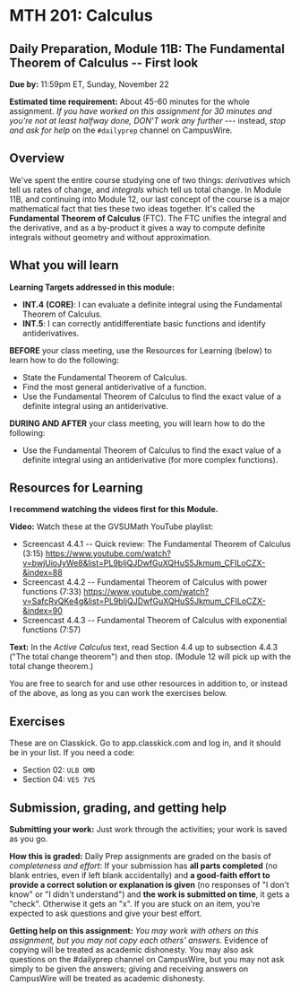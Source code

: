 # MTH 201: Calculus

## Daily Preparation, Module 11B: The Fundamental Theorem of Calculus -- First look

**Due by:** 11:59pm ET, Sunday, November 22

**Estimated time requirement:** About 45-60 minutes for the whole assignment. *If you have worked on this assignment for 30 minutes and you're not at least halfway done, DON'T work any further* --- instead, *stop and ask for help* on the `#dailyprep` channel on CampusWire. 

## Overview 

We've spent the entire course studying one of two things: *derivatives* which tell us rates of change, and *integrals* which tell us total change. In Module 11B, and continuing into Module 12, our last concept of the course is a major mathematical fact that ties these two ideas together. It's called the **Fundamental Theorem of Calculus** (FTC). The FTC unifies the integral and the derivative, and as a by-product it gives a way to compute definite integrals without geometry and without approximation. 

## What you will learn 

**Learning Targets addressed in this module:** 

-   **INT.4**  **(CORE)**: I can evaluate a definite integral using the Fundamental Theorem of Calculus.
-   **INT.5**: I can correctly antidifferentiate basic functions and identify antiderivatives.

**BEFORE** your class meeting, use the Resources for Learning (below) to learn how to do the following: 

+ State the Fundamental Theorem of Calculus.
+ Find the most general antiderivative of a function.
+ Use the Fundamental Theorem of Calculus to find the exact value of a definite integral using an antiderivative.

**DURING AND AFTER** your class meeting, you will learn how to do the following: 

+ Use the Fundamental Theorem of Calculus to find the exact value of a definite integral using an antiderivative (for more complex functions). 




## Resources for Learning

**I recommend watching the videos first for this Module.**

**Video:** Watch these at the GVSUMath YouTube playlist: 

- Screencast 4.4.1 -- Quick review: The Fundamental Theorem of Calculus (3:15) https://www.youtube.com/watch?v=bwjUioJyWe8&list=PL9bIjQJDwfGuXQHuS5Jkmum_CFILoCZX-&index=88
- Screencast 4.4.2 -- Fundamental Theorem of Calculus with power functions (7:33) https://www.youtube.com/watch?v=SafcRvQKe4g&list=PL9bIjQJDwfGuXQHuS5Jkmum_CFILoCZX-&index=90
- Screencast 4.4.3 -- Fundamental Theorem of Calculus with exponential functions (7:57) 

**Text:** In the _Active Calculus_ text, read Section 4.4 up to subsection 4.4.3 ("The total change theorem") and then stop. (Module 12 will pick up with the total change theorem.) 

You are free to search for and use other resources in addition to, or instead of the above, as long as you can work the exercises below.


## Exercises

These are on Classkick. Go to app.classkick.com and log in, and it should be in your list. If you need a code: 

- Section 02: `ULB OMD`
- Section 04: `VE5 7VS`

## Submission, grading, and getting help 

**Submitting your work:** Just work through the activities; your work is saved as you go. 

**How this is graded:** Daily Prep assignments are graded on the basis of *completeness and effort*: If your submission has **all parts completed** (no blank entries, even if left blank accidentally) and **a good-faith effort to provide a correct solution or explanation is given** (no responses of "I don't know" or "I didn't understand") and **the work is submitted on time**, it gets a "check". Otherwise it gets an "x". If you are stuck on an item, you're expected to ask questions and give your best effort.  

**Getting help on this assignment:** *You may work with others on this assignment, but you may not copy each others' answers.* Evidence of copying will be treated as academic dishonesty. You may also ask questions on the #dailyprep channel on CampusWire, but you may not ask simply to be given the answers; giving and receiving answers on CampusWire will be treated as academic dishonesty.
<!--stackedit_data:
eyJoaXN0b3J5IjpbLTE4MzM1MzYyNjgsNTk4Nzc0MTRdfQ==
-->
